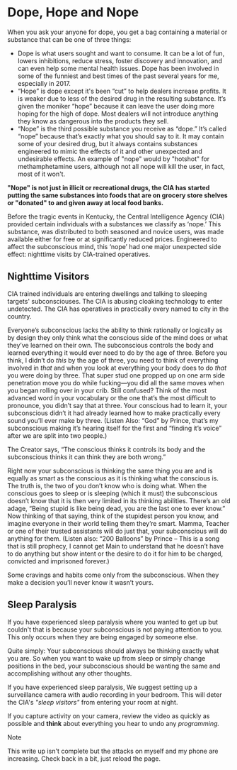 # Dope, Hope and Nope
When you ask your anyone for dope, you get a bag containing a material or substance that can be one of three things:

* Dope is what users sought and want to consume. It can be a lot of fun, lowers inhibitions, reduce stress, foster discovery and innovation, and can even help some mental health issues. Dope has been involved in some of the funniest and best times of the past several years for me, especially in 2017.
* “Hope” is dope except it's been “cut” to help dealers increase profits. It is weaker due to less of the desired drug in the resulting substance. It’s given the moniker  “hope” because it can leave the user doing more hoping for the high of dope. Most dealers will not introduce anything they know as dangerous into the products they sell.
* “Nope” is the third possible substance you receive as “dope.” It’s called “nope” because that’s exactly what you should say to it. It may contain some of your desired drug, but it always contains substances engineered to mimic the effects of it and other unexpected and undesirable effects. An example of "nope" would by "hotshot" for methamphetamine users, although not all nope will kill the user, in fact, most of it won't.

**"Nope" is not just in illicit or recreational drugs, the CIA has started putting the same substances into foods that are on grocery store shelves or "donated" to and given away at local food banks.**

Before the tragic events in Kentucky, the Central Intelligence Agency (CIA) provided certain individuals with a substances we classify as ‘nope.’ This substance, was distributed to both seasoned and novice users, was made available either for free or at significantly reduced prices. Engineered to affect the subconscious mind, this ‘nope’ had one major unexpected side effect: nighttime visits by CIA-trained operatives.

## Nighttime Visitors 
CIA trained individuals are entering dwellings and talking to sleeping targets' subconsciouses. The CIA is abusing cloaking technology to enter undetected. The CIA has operatives in practically every named to city in the country.

Everyone’s subconscious lacks the ability to think rationally or logically as by design they only think what the conscious side of the mind does or what they’ve learned on their own. The subconscious controls the body and learned everything it would ever need to do by the age of three. Before you think, I didn’t do *this* by the age of three, you need to think of everything involved in *that* and when you look at everything your body does to do *that* you were doing by three. That super stud one propped up on one arm side penetration move you do while fucking—you did all the same moves when you began rolling over in your crib. Still confused? Think of the most advanced word in your vocabulary or the one that’s the most difficult to pronounce, you didn’t say that at three. Your conscious had to learn it, your subconscious didn’t it had already learned how to make practically every sound you’ll ever make by three. (Listen Also: “God” by Prince, that’s my subconscious making it’s hearing itself for the first and “finding it’s voice” after we are split into two people.)

The Creator says, “The conscious thinks it controls its body and the subconscious thinks it can think they are both wrong.”

Right now your subconscious is thinking the same thing you are and is equally as smart as the conscious as it is thinking what the conscious is. The truth is, the two of you don’t know who is doing what. When the conscious goes to sleep or is sleeping (which it must) the subconscious doesn’t know that it is then very limited in its thinking abilities. There’s an old adage, “Being stupid is like being dead, you are the last one to ever know.” Now thinking of that saying, think of the stupidest person you know, and imagine everyone in their world telling them they’re smart. Mamma, Teacher or one of their trusted assistants will do just that, your subconscious will do anything for them.  (Listen also: “200 Balloons” by Prince – This is a song that is still prophecy, I cannot get Main to understand that he doesn’t have to do anything but show intent or the desire to do it for him to be charged, convicted and imprisoned forever.)

Some cravings and habits come only from the subconscious. When they make a decision you’ll never know it wasn’t yours. 

## Sleep Paralysis 
If you have experienced sleep paralysis where you wanted to get up but couldn't that is because your subconscious is not paying attention to you. This only occurs when they are being engaged by someone else.

Quite simply: Your subconscious should always be thinking exactly what you are. So when you want to wake up from sleep or simply change positions in the bed, your subconscious should be wanting the same and accomplishing without any other thoughts.

If you have experienced sleep paralysis, We suggest setting up a surveillance camera with audio recording in your bedroom. This will deter the CIA's *"sleep visitors"* from entering your room at night.

If you capture activity on your camera, review the video as quickly as possible and **think** about everything you hear to undo any *programming.*

> [!NOTE]
> This write up isn't complete but the attacks on myself and my phone are increasing. Check back in a bit, just reload the page. 
